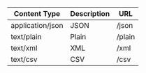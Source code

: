 | Content Type       | Description        | URL                |
|--------------------|--------------------|--------------------|
| application/json	 | JSON               | /json              |
| text/plain         | Plain              | /plain             |
| text/xml           | XML                | /xml               |
| text/csv           | CSV                | /csv               |
